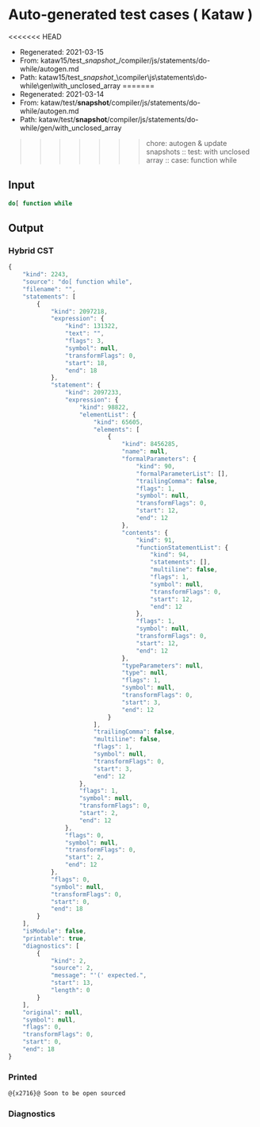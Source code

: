 # Auto-generated test cases ( Kataw )
<<<<<<< HEAD
- Regenerated: 2021-03-15
- From: kataw15/test\__snapshot__/compiler/js/statements/do-while/autogen.md
- Path: kataw15/test\__snapshot__\compiler\js\statements\do-while\gen\with_unclosed_array
=======
- Regenerated: 2021-03-14
- From: kataw/test/__snapshot__/compiler/js/statements/do-while/autogen.md
- Path: kataw/test/__snapshot__/compiler/js/statements/do-while/gen/with_unclosed_array
>>>>>>> chore: autogen & update snapshots
> :: test: with unclosed array
> :: case: function while
## Input

`````js
do[ function while
`````

## Output

### Hybrid CST

```javascript
{
    "kind": 2243,
    "source": "do[ function while",
    "filename": "",
    "statements": [
        {
            "kind": 2097218,
            "expression": {
                "kind": 131322,
                "text": "",
                "flags": 3,
                "symbol": null,
                "transformFlags": 0,
                "start": 18,
                "end": 18
            },
            "statement": {
                "kind": 2097233,
                "expression": {
                    "kind": 98822,
                    "elementList": {
                        "kind": 65605,
                        "elements": [
                            {
                                "kind": 8456285,
                                "name": null,
                                "formalParameters": {
                                    "kind": 90,
                                    "formalParameterList": [],
                                    "trailingComma": false,
                                    "flags": 1,
                                    "symbol": null,
                                    "transformFlags": 0,
                                    "start": 12,
                                    "end": 12
                                },
                                "contents": {
                                    "kind": 91,
                                    "functionStatementList": {
                                        "kind": 94,
                                        "statements": [],
                                        "multiline": false,
                                        "flags": 1,
                                        "symbol": null,
                                        "transformFlags": 0,
                                        "start": 12,
                                        "end": 12
                                    },
                                    "flags": 1,
                                    "symbol": null,
                                    "transformFlags": 0,
                                    "start": 12,
                                    "end": 12
                                },
                                "typeParameters": null,
                                "type": null,
                                "flags": 1,
                                "symbol": null,
                                "transformFlags": 0,
                                "start": 3,
                                "end": 12
                            }
                        ],
                        "trailingComma": false,
                        "multiline": false,
                        "flags": 1,
                        "symbol": null,
                        "transformFlags": 0,
                        "start": 3,
                        "end": 12
                    },
                    "flags": 1,
                    "symbol": null,
                    "transformFlags": 0,
                    "start": 2,
                    "end": 12
                },
                "flags": 0,
                "symbol": null,
                "transformFlags": 0,
                "start": 2,
                "end": 12
            },
            "flags": 0,
            "symbol": null,
            "transformFlags": 0,
            "start": 0,
            "end": 18
        }
    ],
    "isModule": false,
    "printable": true,
    "diagnostics": [
        {
            "kind": 2,
            "source": 2,
            "message": "'(' expected.",
            "start": 13,
            "length": 0
        }
    ],
    "original": null,
    "symbol": null,
    "flags": 0,
    "transformFlags": 0,
    "start": 0,
    "end": 18
}
```

### Printed

```javascript
@{x2716}@ Soon to be open sourced
```

### Diagnostics

```javascript

```

